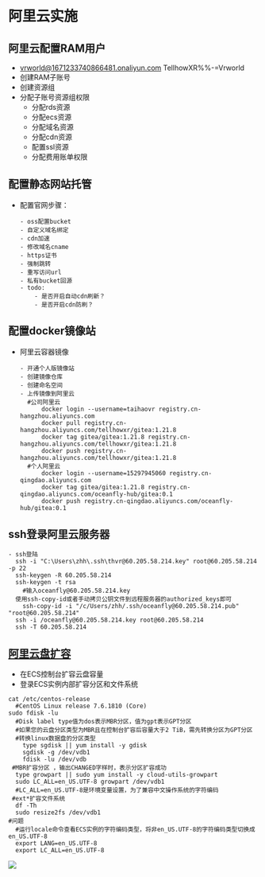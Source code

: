 # 阿里云实施

## 阿里云配置RAM用户
- vrworld@1671233740866481.onaliyun.com TellhowXR%%-=Vrworld
- 创建RAM子账号
- 创建资源组
- 分配子账号资源组权限
  - 分配rds资源
  - 分配ecs资源
  - 分配域名资源
  - 分配cdn资源
  - 配置ssl资源
  - 分配费用账单权限

## 配置静态网站托管
- 配置官网步骤：
  ```
  - oss配置bucket
  - 自定义域名绑定
  - cdn加速
  - 修改域名cname
  - https证书
  - 强制跳转
  - 重写访问url
  - 私有bucket回源
  - todo:
      - 是否开启自动cdn刷新？
      - 是否开启cdn防刷？
  ```

## 配置docker镜像站
- 阿里云容器镜像
  ```纯文本
  - 开通个人版镜像站
  - 创建镜像仓库
  - 创建命名空间
  - 上传镜像到阿里云
    #公司阿里云
        docker login --username=taihaovr registry.cn-hangzhou.aliyuncs.com
        docker pull registry.cn-hangzhou.aliyuncs.com/tellhowxr/gitea:1.21.8
        docker tag gitea/gitea:1.21.8 registry.cn-hangzhou.aliyuncs.com/tellhowxr/gitea:1.21.8
        docker push registry.cn-hangzhou.aliyuncs.com/tellhowxr/gitea:1.21.8
    #个人阿里云
        docker login --username=15297945060 registry.cn-qingdao.aliyuncs.com
        docker tag gitea/gitea:1.21.8 registry.cn-qingdao.aliyuncs.com/oceanfly-hub/gitea:0.1
        docker push registry.cn-qingdao.aliyuncs.com/oceanfly-hub/gitea:0.1
  ```


## ssh登录阿里云服务器
  ```纯文本
  - ssh登陆
    ssh -i "C:\Users\zhh\.ssh\thvr@60.205.58.214.key" root@60.205.58.214 -p 22
    ssh-keygen -R 60.205.58.214
    ssh-keygen -t rsa
      #输入oceanfly@60.205.58.214.key
    使用ssh-copy-id或者手动拷贝公钥文件到远程服务器的authorized_keys即可
      ssh-copy-id -i "/c/Users/zhh/.ssh/oceanfly@60.205.58.214.pub" "root@60.205.58.214"
    ssh -i /oceanfly@60.205.58.214.key root@60.205.58.214
    ssh -T 60.205.58.214
  ```

## [**阿里云盘扩容**](https://help.aliyun.com/zh/ecs/user-guide/extend-the-partitions-and-file-systems-of-disks-on-a-linux-instance "阿里云盘扩容")
  - 在ECS控制台扩容云盘容量
  - 登录ECS实例内部扩容分区和文件系统
  ```纯文本
  cat /etc/centos-release
    #CentOS Linux release 7.6.1810 (Core)
  sudo fdisk -lu
    #Disk label type值为dos表示MBR分区，值为gpt表示GPT分区
    #如果您的云盘分区类型为MBR且在控制台扩容后容量大于2 TiB，需先转换分区为GPT分区
    #转换linux数据盘的分区类型
      type sgdisk || yum install -y gdisk
      sgdisk -g /dev/vdb1
      fdisk -lu /dev/vdb
   #MBR扩容分区 ，输出CHANGED字样时，表示分区扩容成功
    type growpart || sudo yum install -y cloud-utils-growpart
    sudo LC_ALL=en_US.UTF-8 growpart /dev/vdb1
    #LC_ALL=en_US.UTF-8是环境变量设置，为了兼容中文操作系统的字符编码
   #ext*扩容文件系统 
    df -Th
    sudo resize2fs /dev/vdb1
  #问题
    #运行locale命令查看ECS实例的字符编码类型，将非en_US.UTF-8的字符编码类型切换成en_US.UTF-8
    export LANG=en_US.UTF-8
    export LC_ALL=en_US.UTF-8

  ```
  ![](../image/阿里云磁盘扩容.png)
